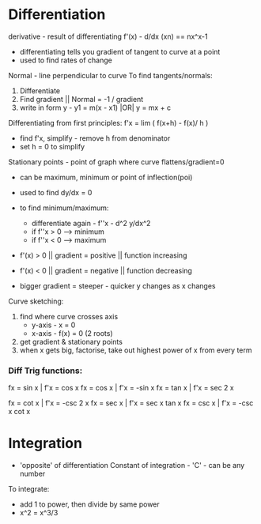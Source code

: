 # Differentiation
derivative - result of differentiating
f'(x) - d/dx (xn) == nx^x-1

- differentiating tells you gradient of tangent to curve at a point
- used to find rates of change

Normal - line perpendicular to curve
To find tangents/normals:
1) Differentiate
2) Find gradient || Normal = -1 / gradient
3) write in form y - y1 = m(x - x1) |OR| y = mx + c

Differentiating from first principles:
f'x = lim ( f(x+h) - f(x)/ h )
- find f'x, simplify - remove h from denominator
- set h = 0 to simplify

Stationary points - point of graph where curve flattens/gradient=0
 - can be maximum, minimum or point of inflection(poi)
 - used to find dy/dx = 0
 - to find minimum/maximum:
   - differentiate again - f''x - d^2 y/dx^2
   - if f''x > 0 --> minimum
   - if f''x < 0 --> maximum

- f'(x) > 0 || gradient = positive || function increasing
- f'(x) < 0 || gradient = negative || function decreasing
- bigger gradient = steeper - quicker y changes as x changes

Curve sketching:
1) find where curve crosses axis
    - y-axis - x = 0
    - x-axis - f(x) = 0 (2 roots)
2) get gradient & stationary points
3) when x gets big, factorise, take out highest power of x from every term

### Diff Trig functions:
fx = sin x | f'x = cos x
fx = cos x | f'x = -sin x
fx = tan x | f'x = sec 2 x

fx = cot x | f'x = -csc 2 x
fx = sec x | f'x = sec x tan x
fx = csc x | f'x = -csc x cot x

# Integration

- 'opposite' of differentiation
Constant of integration - 'C' - can be any number

To integrate:
- add 1 to power, then divide by same power
- x^2  = x^3/3